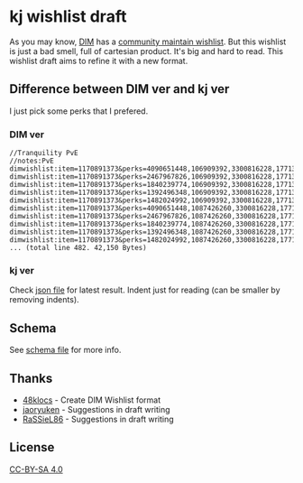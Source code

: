 # kj wishlist draft

As you may know, [DIM](https://github.com/DestinyItemManager/DIM) has a [community maintain wishlist](https://github.com/48klocs/dim-wish-list-sources). But this wishlist is just a bad smell, full of cartesian product. It's big and hard to read. This wishlist draft aims to refine it with a new format.

## Difference between DIM ver and kj ver

I just pick some perks that I prefered.

### DIM ver

```
//Tranquility PvE
//notes:PvE
dimwishlist:item=1170891373&perks=4090651448,106909392,3300816228,1771339417,384158423
dimwishlist:item=1170891373&perks=2467967826,106909392,3300816228,1771339417,384158423
dimwishlist:item=1170891373&perks=1840239774,106909392,3300816228,1771339417,384158423
dimwishlist:item=1170891373&perks=1392496348,106909392,3300816228,1771339417,384158423
dimwishlist:item=1170891373&perks=1482024992,106909392,3300816228,1771339417,384158423
dimwishlist:item=1170891373&perks=4090651448,1087426260,3300816228,1771339417,384158423
dimwishlist:item=1170891373&perks=2467967826,1087426260,3300816228,1771339417,384158423
dimwishlist:item=1170891373&perks=1840239774,1087426260,3300816228,1771339417,384158423
dimwishlist:item=1170891373&perks=1392496348,1087426260,3300816228,1771339417,384158423
dimwishlist:item=1170891373&perks=1482024992,1087426260,3300816228,1771339417,384158423
... (total line 482. 42,150 Bytes)
```

### kj ver

Check [json file](wishlist.json) for latest result.
Indent just for reading (can be smaller by removing indents).

## Schema

See [schema file](wishlist-schema.json) for more info.

## Thanks

- [48klocs](https://github.com/48klocs) - Create DIM Wishlist format
- [jaoryuken](https://github.com/marquesinijatinha) - Suggestions in draft writing
- [RaSSieL86](https://github.com/RaSSieL86) - Suggestions in draft writing

## License

[CC-BY-SA 4.0](LICENSE.md)
